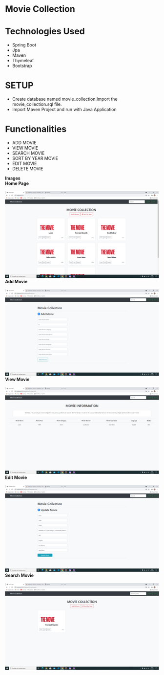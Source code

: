 # Movie Collection

# Technologies Used
- Spring Boot
- Jpa
- Maven
- Thymeleaf
- Bootstrap


# SETUP
* Create database named movie_collection.Import the movie_collection.sql file. 
* Import Maven Project and run with Java Application

# Functionalities

- ADD MOVIE <br>
- VIEW MOVIE <br>
- SEARCH MOVIE <br>
- SORT BY YEAR MOVIE <br>
- EDIT MOVIE <br>
- DELETE MOVIE <br>
  
  
<strong>Images</strong> <br>
<strong>Home Page</strong> <br><br>
![homepage](https://github.com/cansuciloglu/MovieCollection/blob/main/ScreenShots/homepage.png)
<strong>Add Movie</strong><br><br>
![addmovie](https://github.com/cansuciloglu/MovieCollection/blob/main/ScreenShots/addmovie.png)
<strong>View Movie</strong><br><br>
![movieinf](https://github.com/cansuciloglu/MovieCollection/blob/main/ScreenShots/movieinf.png)
<strong>Edit Movie</strong><br><br>
![editmovie](https://github.com/cansuciloglu/MovieCollection/blob/main/ScreenShots/editmovie.png)
<strong>Search Movie</strong><br><br>
![searchmovie](https://github.com/cansuciloglu/MovieCollection/blob/main/ScreenShots/search.png)

